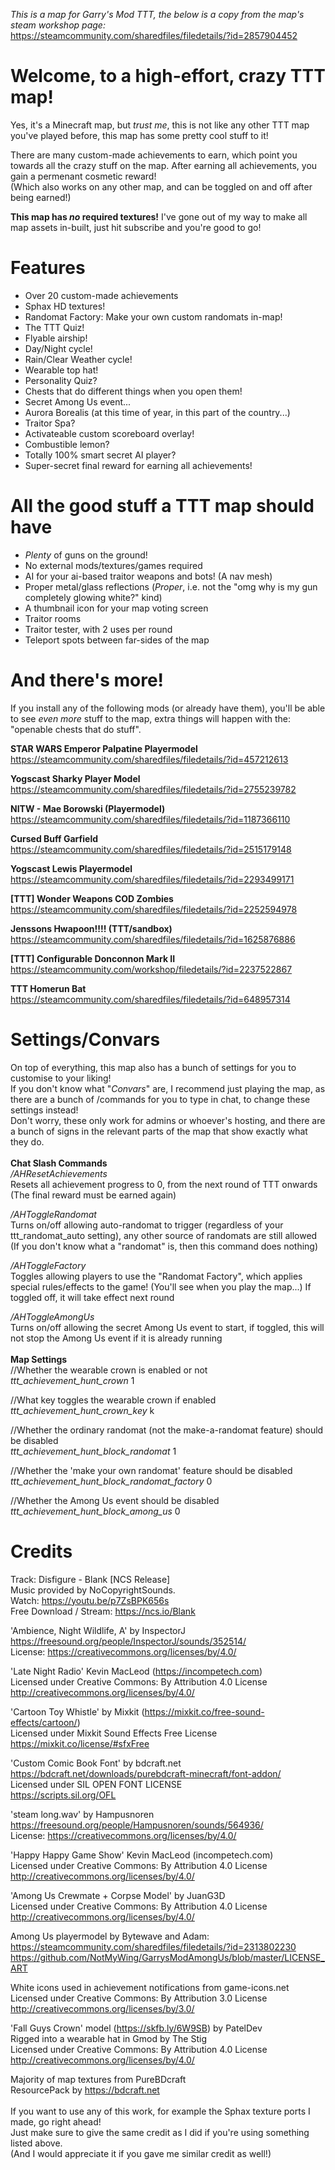 _This is a map for Garry's Mod TTT, the below is a copy from the map's steam workshop page:_ https://steamcommunity.com/sharedfiles/filedetails/?id=2857904452

# Welcome, to a high-effort, crazy TTT map!

Yes, it's a Minecraft map, but _trust me_, this is not like any other TTT map you've played before, this map has some pretty cool stuff to it!

There are many custom-made achievements to earn, which point you towards all the crazy stuff on the map. After earning all achievements, you gain a permenant cosmetic reward!\
(Which also works on any other map, and can be toggled on and off after being earned!)

__This map has *no* required textures!__ I've gone out of my way to make all map assets in-built, just hit subscribe and you're good to go!

# Features
- Over 20 custom-made achievements
- Sphax HD textures!
- Randomat Factory: Make your own custom randomats in-map!
- The TTT Quiz!
- Flyable airship!
- Day/Night cycle!
- Rain/Clear Weather cycle!
- Wearable top hat!
- Personality Quiz?
- Chests that do different things when you open them!
- Secret Among Us event...
- Aurora Borealis (at this time of year, in this part of the country...)
- Traitor Spa?
- Activateable custom scoreboard overlay!
- Combustible lemon?
- Totally 100% smart secret AI player?
- Super-secret final reward for earning all achievements!

# All the good stuff a TTT map should have
- _Plenty_ of guns on the ground!
- No external mods/textures/games required
- AI for your ai-based traitor weapons and bots! (A nav mesh)
- Proper metal/glass reflections (_Proper_, i.e. not the "omg why is my gun completely glowing white?" kind)
- A thumbnail icon for your map voting screen
- Traitor rooms
- Traitor tester, with 2 uses per round
- Teleport spots between far-sides of the map

# And there's more!
If you install any of the following mods (or already have them), you'll be able to see _even more_ stuff to the map, extra things will happen with the: "openable chests that do stuff".

__STAR WARS Emperor Palpatine Playermodel__\
https://steamcommunity.com/sharedfiles/filedetails/?id=457212613

__Yogscast Sharky Player Model__\
https://steamcommunity.com/sharedfiles/filedetails/?id=2755239782

__NITW - Mae Borowski (Playermodel)__\
https://steamcommunity.com/sharedfiles/filedetails/?id=1187366110

__Cursed Buff Garfield__\
https://steamcommunity.com/sharedfiles/filedetails/?id=2515179148

__Yogscast Lewis Playermodel__\
https://steamcommunity.com/sharedfiles/filedetails/?id=2293499171

__[TTT] Wonder Weapons COD Zombies__\
https://steamcommunity.com/sharedfiles/filedetails/?id=2252594978

__Jenssons Hwapoon!!!! (TTT/sandbox)__\
https://steamcommunity.com/sharedfiles/filedetails/?id=1625876886

__[TTT] Configurable Donconnon Mark II__\
https://steamcommunity.com/workshop/filedetails/?id=2237522867

__TTT Homerun Bat__\
https://steamcommunity.com/sharedfiles/filedetails/?id=648957314


# Settings/Convars
On top of everything, this map also has a bunch of settings for you to customise to your liking!\
If you don't know what "_Convars_" are, I recommend just playing the map, as there are a bunch of /commands for you to type in chat, to change these settings instead!\
Don't worry, these only work for admins or whoever's hosting, and there are a bunch of signs in the relevant parts of the map that show exactly what they do.
\
\
__Chat Slash Commands__\
_/AHResetAchievements_\
Resets all achievement progress to 0, from the next round of TTT onwards\
(The final reward must be earned again)

_/AHToggleRandomat_\
Turns on/off allowing auto-randomat to trigger (regardless of your ttt_randomat_auto setting), any other source of randomats are still allowed\
(If you don't know what a "randomat" is, then this command does nothing)

_/AHToggleFactory_\
Toggles allowing players to use the "Randomat Factory", which applies special rules/effects to the game! (You'll see when you play the map...) If toggled off, it will take effect next round

_/AHToggleAmongUs_\
Turns on/off allowing the secret Among Us event to start, if toggled, this will not stop the Among Us event if it is already running
\
\
__Map Settings__\
//Whether the wearable crown is enabled or not\
_ttt_achievement_hunt_crown_ 1

//What key toggles the wearable crown if enabled\
_ttt_achievement_hunt_crown_key_ k

//Whether the ordinary randomat (not the make-a-randomat feature) should be disabled\
_ttt_achievement_hunt_block_randomat_ 1

//Whether the 'make your own randomat' feature should be disabled\
_ttt_achievement_hunt_block_randomat_factory_ 0

//Whether the Among Us event should be disabled\
_ttt_achievement_hunt_block_among_us_ 0


# Credits
Track: Disfigure - Blank [NCS Release]\
Music provided by NoCopyrightSounds.\
Watch: https://youtu.be/p7ZsBPK656s \
Free Download / Stream: https://ncs.io/Blank

'Ambience, Night Wildlife, A' by InspectorJ\
https://freesound.org/people/InspectorJ/sounds/352514/ \
License: https://creativecommons.org/licenses/by/4.0/

'Late Night Radio' Kevin MacLeod (https://incompetech.com) \
Licensed under Creative Commons: By Attribution 4.0 License \
http://creativecommons.org/licenses/by/4.0/

'Cartoon Toy Whistle' by Mixkit (https://mixkit.co/free-sound-effects/cartoon/) \
Licensed under Mixkit Sound Effects Free License \
https://mixkit.co/license/#sfxFree

'Custom Comic Book Font' by bdcraft.net \
https://bdcraft.net/downloads/purebdcraft-minecraft/font-addon/ \
Licensed under SIL OPEN FONT LICENSE \
https://scripts.sil.org/OFL

'steam long.wav' by Hampusnoren \
https://freesound.org/people/Hampusnoren/sounds/564936/ \
License: https://creativecommons.org/licenses/by/4.0/

'Happy Happy Game Show' Kevin MacLeod (incompetech.com) \
Licensed under Creative Commons: By Attribution 4.0 License \
http://creativecommons.org/licenses/by/4.0/

'Among Us Crewmate + Corpse Model' by JuanG3D \
Licensed under Creative Commons: By Attribution 4.0 License \
http://creativecommons.org/licenses/by/4.0/

Among Us playermodel by Bytewave and Adam:\
https://steamcommunity.com/sharedfiles/filedetails/?id=2313802230 \
https://github.com/NotMyWing/GarrysModAmongUs/blob/master/LICENSE_ART

White icons used in achievement notifications from game-icons.net \
Licensed under Creative Commons: By Attribution 3.0 License \
http://creativecommons.org/licenses/by/3.0/

'Fall Guys Crown' model (https://skfb.ly/6W9SB) by PatelDev\
Rigged into a wearable hat in Gmod by The Stig\
Licensed under Creative Commons: By Attribution 4.0 License\
http://creativecommons.org/licenses/by/4.0/

Majority of map textures from PureBDcraft\
ResourcePack by https://bdcraft.net
\
\
If you want to use any of this work, for example the Sphax texture ports I made, go right ahead!\
Just make sure to give the same credit as I did if you're using something listed above.\
(And I would appreciate it if you gave me similar credit as well!)
